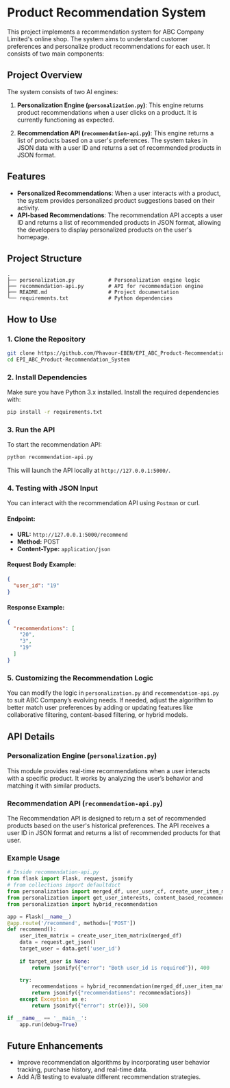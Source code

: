 # Product Recommendation System

This project implements a recommendation system for ABC Company Limited's online shop. The system aims to understand customer preferences and personalize product recommendations for each user. It consists of two main components:

## Project Overview

The system consists of two AI engines:

1. **Personalization Engine (`personalization.py`)**: This engine returns product recommendations when a user clicks on a product. It is currently functioning as expected.
  
2. **Recommendation API (`recommendation-api.py`)**: This engine returns a list of products based on a user's preferences. The system takes in JSON data with a user ID and returns a set of recommended products in JSON format.

## Features

- **Personalized Recommendations**: When a user interacts with a product, the system provides personalized product suggestions based on their activity.
- **API-based Recommendations**: The recommendation API accepts a user ID and returns a list of recommended products in JSON format, allowing the developers to display personalized products on the user's homepage.

## Project Structure

```
.
├── personalization.py           # Personalization engine logic
├── recommendation-api.py        # API for recommendation engine
├── README.md                    # Project documentation
└── requirements.txt             # Python dependencies
```

## How to Use

### 1. Clone the Repository

```bash
git clone https://github.com/Phavour-EBEN/EPI_ABC_Product-Recommendation_System.git
cd EPI_ABC_Product-Recommendation_System
```

### 2. Install Dependencies

Make sure you have Python 3.x installed. Install the required dependencies with:

```bash
pip install -r requirements.txt
```

### 3. Run the API

To start the recommendation API:

```bash
python recommendation-api.py
```

This will launch the API locally at `http://127.0.0.1:5000/`.

### 4. Testing with JSON Input

You can interact with the recommendation API using `Postman` or curl.

#### **Endpoint:**
- **URL:** `http://127.0.0.1:5000/recommend`
- **Method:** POST
- **Content-Type:** `application/json`

#### **Request Body Example**:
```json
{
  "user_id": "19"
}
```

#### **Response Example**:
```json
{
  "recommendations": [
    "20",
    "3",
    "19"
  ]
}
```

### 5. Customizing the Recommendation Logic

You can modify the logic in `personalization.py` and `recommendation-api.py` to suit ABC Company’s evolving needs. If needed, adjust the algorithm to better match user preferences by adding or updating features like collaborative filtering, content-based filtering, or hybrid models.

## API Details

### Personalization Engine (`personalization.py`)

This module provides real-time recommendations when a user interacts with a specific product. It works by analyzing the user’s behavior and matching it with similar products.

### Recommendation API (`recommendation-api.py`)

The Recommendation API is designed to return a set of recommended products based on the user's historical preferences. The API receives a user ID in JSON format and returns a list of recommended products for that user.

### Example Usage

```python
# Inside recommendation-api.py
from flask import Flask, request, jsonify
# from collections import defaultdict
from personalization import merged_df, user_user_cf, create_user_item_matrix
from personalization import get_user_interests, content_based_recommendation
from personalization import hybrid_recommendation

app = Flask(__name__)
@app.route('/recommend', methods=['POST'])
def recommend():
    user_item_matrix = create_user_item_matrix(merged_df)
    data = request.get_json()
    target_user = data.get('user_id')
    
    if target_user is None:
        return jsonify({"error": "Both user_id is required"}), 400

    try:
        recommendations = hybrid_recommendation(merged_df,user_item_matrix, target_user)
        return jsonify({"recommendations": recommendations})
    except Exception as e:
        return jsonify({"error": str(e)}), 500

if __name__ == '__main__':
    app.run(debug=True)
```

## Future Enhancements

- Improve recommendation algorithms by incorporating user behavior tracking, purchase history, and real-time data.
- Add A/B testing to evaluate different recommendation strategies.
